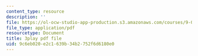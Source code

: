 ```yaml
---
content_type: resource
description: ''
file: https://ol-ocw-studio-app-production.s3.amazonaws.com/courses/9-00sc-introduction-to-psychology-fall-2011/9c6eb020e2c1639b34b2752f6d6180e0_Qw4SkvZ03cc.pdf
file_type: application/pdf
resourcetype: Document
title: 3play pdf file
uid: 9c6eb020-e2c1-639b-34b2-752f6d6180e0
---
```


